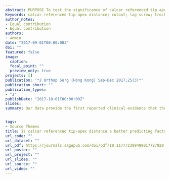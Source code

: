 ```yaml
---
abstract: PURPOSE To test the significance of calcar referenced tip apex distance  and the length of antirotation screw  as predictors for failure after biaxial cephalomedullary  nailing of intertrochanteric fractures. METHODS We retrospectively reviewed 190 consecutive fractures that had undergone biaxial CM nailing. Of these, 67 met the inclusion criteria of a non-pathological fracture with a minimum of 90 days radiological follow-up RESULTS The overall failure rate was 15. Failure was associated with a higher CalTAD in most of the patients . A higher tip apex distance  was not significantly associated with failure, when the CalTAD was less than 25 mm. When the AR screw length exceeded a line connecting the tip of the nail and the lag screw, screw cutout occurred only in one patient . CONCLUSION Our data provide the first reported clinical evidence that the CalTAD is a better predictor of cutout in biaxial CM nailing than TAD measurement. However, the length of antirotational element does not seem to be an independent predictor of CM nailing failure.
Keywords: calcar referenced tip-apex distance; cutout; lag screw; trochanteric fracture. 
author_notes:
- Equal contribution
- Equal contribution
authors:
- admin
date: "2017-09-01T00:00:00Z"
doi: ""
featured: false
image:
  caption: 
  focal_point: ""
  preview_only: true
projects: []
publication: '*J Orthop Surg (Hong Kong) Sep-Dec 2017;25(3)*'
publication_short: ""
publication_types:
- "2"
publishDate: "2017-10-01T00:00:00Z"
slides: 
summary: Our data provide the first reported clinical evidence that the CalTAD is a better predictor of cutout in biaxial CM nailing than TAD measurement. However, the length of antirotational element does not seem to be an independent predictor of CM nailing failure.


tags:
- Source Themes
title: Is calcar referenced tip-apex distance a better predicting factor for cutting out in biaxial cephalomedullary nails than tip-apex distance?
url_code: ""
url_dataset: ""
url_pdf: https://journals.sagepub.com/doi/pdf/10.1177/2309499017727920
url_poster: ""
url_project: ""
url_slides: ""
url_source: ""
url_video: ""
---
```







